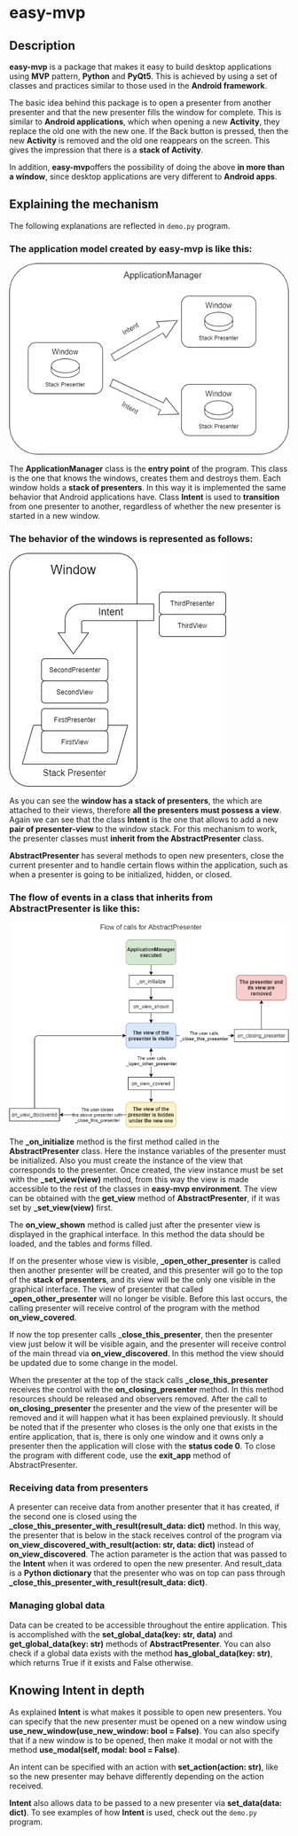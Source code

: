 # easy-mvp

## Description

**easy-mvp** is a package that makes it easy to build desktop applications
using **MVP** pattern, **Python** and **PyQt5**. This is achieved by using
a set of classes and practices similar to those used in the **Android framework**.

The basic idea behind this package is to open a presenter from
another presenter and that the new presenter fills the window for
complete. This is similar to **Android applications**, which
when opening a new **Activity**, they replace the old one with the new one.
If the Back button is pressed, then the new **Activity** is removed
and the old one reappears on the screen. This gives the impression
that there is a **stack of Activity**.

In addition, **easy-mvp**offers the possibility of doing the above **in more than
a window**, since desktop applications are very different to **Android apps**.


## Explaining the mechanism

The following explanations are reflected in ``demo.py`` program.

### The application model created by **easy-mvp** is like this:

![App Manager and windows](./readme_img/app_manager_and_windows.png)

The **ApplicationManager** class is the **entry point** of the program. This
class is the one that knows the windows, creates them and destroys them. Each
window holds a **stack of presenters**. In this way it is implemented
the same behavior that Android applications have. Class
**Intent** is used to **transition** from one presenter to another,
regardless of whether the new presenter is started in a new window.


### The behavior of the windows is represented as follows:

![Window with its internal stack presenter](./readme_img/window_with_its_internal_stack.png)

As you can see the **window has a stack of presenters**, the
which are attached to their views, therefore **all the
presenters must possess a view**. Again we can see that the class
**Intent** is the one that allows to add a new **pair of presenter-view**
to the window stack. For this mechanism to work, the presenter
classes must **inherit from the AbstractPresenter** class.

**AbstractPresenter** has several methods to open new presenters,
close the current presenter and to handle certain flows within the
application, such as when a presenter is going to be initialized, hidden,
or closed.


### The flow of events in a class that inherits from AbstractPresenter is like this:

![flow_of_calls_on_presenter](./readme_img/flow_of_calls_on_presenter.png)

The **_on_initialize** method is the first method called in the **AbstractPresenter** class.
Here the instance variables of the presenter must be initialized. Also you must
create the instance of the view that corresponds to the presenter. Once created,
the view instance must be set with the **_set_view(view)** method, from
this way the view is made accessible to the rest of the classes in **easy-mvp environment**.
The view can be obtained with the **get_view** method of **AbstractPresenter**, if it was set
by **_set_view(view)** first.

The **on_view_shown** method is called just after the presenter view
is displayed in the graphical interface. In this method the data should be loaded,
and the tables and forms filled.

If on the presenter whose view is visible, **_open_other_presenter** is called
then another presenter will be created, and this presenter will go to the top of the
**stack of presenters**, and its view will be the only one visible in the graphical interface.
The view of presenter that called **_open_other_presenter** will no longer be visible.
Before this last occurs, the calling presenter will receive control of the program
with the method **on_view_covered**.

If now the top presenter calls _**close_this_presenter**, then the
presenter view just below it will be visible again, and the
presenter will receive control of the main thread via **on_view_discovered**.
In this method the view should be updated due to some change in the model.

When the presenter at the top of the stack calls **_close_this_presenter**
receives the control with the **on_closing_presenter** method. In this method
resources should be released and observers removed. After the call to
**on_closing_presenter** the presenter and the view of the presenter will be
removed and it will happen what it has been explained previously.
It should be noted that if the presenter who closes is the
only one that exists in the entire application, that is, there is only one
window and it owns only a presenter then the application will close with
the **status code 0**. To close the program with different code, use the **exit_app**
method of AbstractPresenter.


### Receiving data from presenters

A presenter can receive data from another presenter that it has created,
if the second one is closed using the **_close_this_presenter_with_result(result_data: dict)**
method. In this way, the presenter that is below in the stack receives control of the
program via **on_view_discovered_with_result(action: str, data: dict)** instead of
**on_view_discovered**. The action parameter is the action that was passed to the **Intent** when
it was ordered to open the new presenter. And result_data is a **Python dictionary** that the
presenter who was on top can pass through
**_close_this_presenter_with_result(result_data: dict)**.


### Managing global data

Data can be created to be accessible throughout the entire application. This is
accomplished with the **set_global_data(key: str, data)** and **get_global_data(key: str)**
methods of **AbstractPresenter**. You can also check if a global data exists with the method
**has_global_data(key: str)**, which returns True if it exists and False otherwise.


## Knowing Intent in depth

As explained **Intent** is what makes it possible to open new presenters. You can specify
that the new presenter must be opened on a new window using
**use_new_window(use_new_window: bool = False)**. You can also specify that
if a new window is to be opened, then make it modal or not with the method
**use_modal(self, modal: bool = False)**.

An intent can be specified with an action with **set_action(action: str)**, like so
the new presenter may behave differently depending on the action received.

**Intent** also allows data to be passed to a new presenter via **set_data(data: dict)**.
To see examples of how **Intent** is used, check out the ``demo.py`` program.